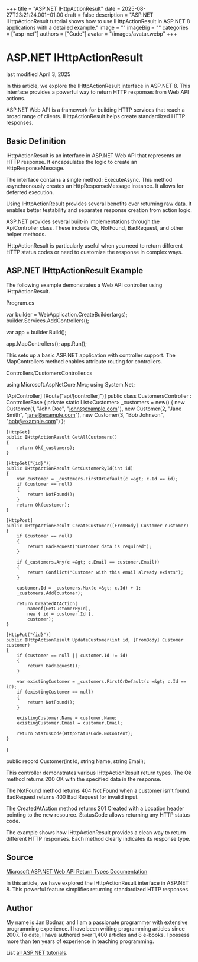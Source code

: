 +++
title = "ASP.NET IHttpActionResult"
date = 2025-08-27T23:21:24.001+01:00
draft = false
description = "ASP.NET IHttpActionResult tutorial shows how to use
IHttpActionResult in ASP.NET 8 applications with a detailed example."
image = ""
imageBig = ""
categories = ["asp-net"]
authors = ["Cude"]
avatar = "/images/avatar.webp"
+++

# ASP.NET IHttpActionResult

last modified April 3, 2025

In this article, we explore the IHttpActionResult interface in ASP.NET 8. This
interface provides a powerful way to return HTTP responses from Web API actions.

ASP.NET Web API is a framework for building HTTP services that reach a broad
range of clients. IHttpActionResult helps create standardized HTTP responses.

## Basic Definition

IHttpActionResult is an interface in ASP.NET Web API that represents an HTTP
response. It encapsulates the logic to create an HttpResponseMessage.

The interface contains a single method: ExecuteAsync. This method asynchronously
creates an HttpResponseMessage instance. It allows for deferred execution.

Using IHttpActionResult provides several benefits over returning raw data. It
enables better testability and separates response creation from action logic.

ASP.NET provides several built-in implementations through the ApiController
class. These include Ok, NotFound, BadRequest, and other helper methods.

IHttpActionResult is particularly useful when you need to return different HTTP
status codes or need to customize the response in complex ways.

## ASP.NET IHttpActionResult Example

The following example demonstrates a Web API controller using IHttpActionResult.

Program.cs
  

var builder = WebApplication.CreateBuilder(args);
builder.Services.AddControllers();

var app = builder.Build();

app.MapControllers();
app.Run();

This sets up a basic ASP.NET application with controller support. The
MapControllers method enables attribute routing for controllers.

Controllers/CustomersController.cs
  

using Microsoft.AspNetCore.Mvc;
using System.Net;

[ApiController]
[Route("api/[controller]")]
public class CustomersController : ControllerBase
{
    private static List&lt;Customer&gt; _customers = new()
    {
        new Customer(1, "John Doe", "john@example.com"),
        new Customer(2, "Jane Smith", "jane@example.com"),
        new Customer(3, "Bob Johnson", "bob@example.com")
    };

    [HttpGet]
    public IHttpActionResult GetAllCustomers()
    {
        return Ok(_customers);
    }

    [HttpGet("{id}")]
    public IHttpActionResult GetCustomerById(int id)
    {
        var customer = _customers.FirstOrDefault(c =&gt; c.Id == id);
        if (customer == null)
        {
            return NotFound();
        }
        return Ok(customer);
    }

    [HttpPost]
    public IHttpActionResult CreateCustomer([FromBody] Customer customer)
    {
        if (customer == null)
        {
            return BadRequest("Customer data is required");
        }

        if (_customers.Any(c =&gt; c.Email == customer.Email))
        {
            return Conflict("Customer with this email already exists");
        }

        customer.Id = _customers.Max(c =&gt; c.Id) + 1;
        _customers.Add(customer);

        return CreatedAtAction(
            nameof(GetCustomerById),
            new { id = customer.Id },
            customer);
    }

    [HttpPut("{id}")]
    public IHttpActionResult UpdateCustomer(int id, [FromBody] Customer customer)
    {
        if (customer == null || customer.Id != id)
        {
            return BadRequest();
        }

        var existingCustomer = _customers.FirstOrDefault(c =&gt; c.Id == id);
        if (existingCustomer == null)
        {
            return NotFound();
        }

        existingCustomer.Name = customer.Name;
        existingCustomer.Email = customer.Email;

        return StatusCode(HttpStatusCode.NoContent);
    }
}

public record Customer(int Id, string Name, string Email);

This controller demonstrates various IHttpActionResult return types. The
Ok method returns 200 OK with the specified data in the response.

The NotFound method returns 404 Not Found when a customer isn't
found. BadRequest returns 400 Bad Request for invalid input.

The CreatedAtAction method returns 201 Created with a Location
header pointing to the new resource. StatusCode allows returning
any HTTP status code.

The example shows how IHttpActionResult provides a clean way to return
different HTTP responses. Each method clearly indicates its response type.

## Source

[Microsoft ASP.NET Web API Return Types Documentation](https://learn.microsoft.com/en-us/aspnet/core/web-api/action-return-types?view=aspnetcore-8.0)

In this article, we have explored the IHttpActionResult interface in ASP.NET 8.
This powerful feature simplifies returning standardized HTTP responses.

## Author

My name is Jan Bodnar, and I am a passionate programmer with extensive
programming experience. I have been writing programming articles since 2007.
To date, I have authored over 1,400 articles and 8 e-books. I possess more
than ten years of experience in teaching programming.

List [all ASP.NET tutorials](/all/#asp-net).